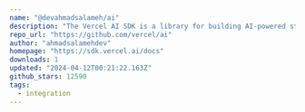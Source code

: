 ```yaml
---
name: "@devahmadsalameh/ai"
description: "The Vercel AI SDK is a library for building AI-powered streaming text and chat UIs."
repo_url: "https://github.com/vercel/ai"
author: "ahmadsalamehdev"
homepage: "https://sdk.vercel.ai/docs"
downloads: 1
updated: "2024-04-12T00:21:22.163Z"
github_stars: 12590
tags: 
  - integration
---
```

